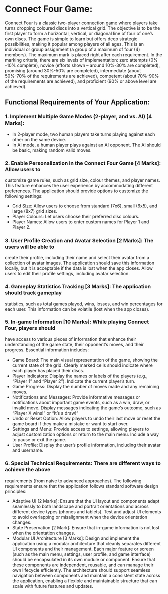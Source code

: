 # Connect Four Game:
Connect Four is a classic two-player connection game where players take turns dropping
coloured discs into a vertical grid. The objective is to be the first player to form a
horizontal, vertical, or diagonal line of four of one’s own discs. The game is simple to learn
but offers deep strategic possibilities, making it popular among players of all ages.
This is an individual or group assignment (a group of a maximum of four (4) members).
The maximum mark is placed right after each requirement. In the marking criteria, there
are six levels of implementation: zero attempts (0% -10% complete), novice (efforts
shown – around 10%-30% are completed), promising (around 30%-50% are completed),
intermediate (about 50%-70% of the requirements are achieved), competent (about
70%-90% of the requirements are achieved), and proficient (90% or above level are
achieved).

## Functional Requirements of Your Application:
### 1. Implement Multiple Game Modes (2-player, and vs. AI) [4 Marks]:
  - In 2-player mode, two human players take turns playing against each
other on the same device.
  - In AI mode, a human player plays against an AI opponent. The AI should
be basic, making random valid moves.
### 2. Enable Personalization in the Connect Four Game [4 Marks]: Allow users to
customize game rules, such as grid size, colour themes, and player names. This
feature enhances the user experience by accommodating different preferences.
The application should provide options to customize the following settings:
  - Grid Size: Allow users to choose from standard (7x6), small (6x5), and
large (8x7) grid sizes.
  - Player Colours: Let users choose their preferred disc colours.
  - Player Names: Allow users to enter custom names for Player 1 and
Player 2.
### 3. User Profile Creation and Avatar Selection [2 Marks]: The users will be able to
create their profile, including their name and select their avatar from a collection
of avatar images. The application should save this information locally, but it is
acceptable if the data is lost when the app closes. Allow users to edit their profile
settings, including avatar selection.
### 4. Gameplay Statistics Tracking [3 Marks]: The application should track gameplay
statistics, such as total games played, wins, losses, and win percentages for each
user. This information can be volatile (lost when the app closes).
### 5. In-game Information [10 Marks]: While playing Connect Four, players should
have access to various pieces of information that enhance their understanding of
the game state, their opponent’s moves, and their progress. Essential information
includes:
  - Game Board: The main visual representation of the game, showing the
current state of the grid. Clearly marked cells should indicate where
each player has placed their discs.
  - Player Indicators: Display the names or labels of the players (e.g.,
“Player 1” and “Player 2”). Indicate the current player’s turn.
  - Game Progress: Display the number of moves made and any
remaining moves.
  - Notifications and Messages: Provide informative messages or
notifications about important game events, such as a win, draw, or
invalid move. Display messages indicating the game’s outcome, such
as “Player X wins!” or “It’s a draw!”
  - Undo or Reset Option: Allow players to undo their last move or reset
the game board if they make a mistake or want to start over.
  - Settings and Menu: Provide access to settings, allowing players to
adjust customization options or return to the main menu. Include a
way to pause or exit the game.
  - User Profile: Display the user’s profile information, including their
avatar and username.
### 6. Special Technical Requirements: There are different ways to achieve the above
requirements (from naive to advanced approaches). The following requirements
ensure that the application follows standard software design principles:
  - Adaptive UI [2 Marks]: Ensure that the UI layout and components
adapt seamlessly to both landscape and portrait orientations and
across different device types (phones and tablets). Test and adjust UI
elements to avoid overlapping or misalignment when the device
orientation changes.
  - State Preservation [2 Mark]: Ensure that in-game information is not
lost when the orientation changes.
  - Modular UI Architecture [3 Marks]: Design and implement the
application using a modular architecture that cleanly separates
different UI components and their management. Each major feature or
screen (such as the main menu, settings, user profile, and game
interface) should be encapsulated in its own module or component.
Ensure that these components are independent, reusable, and can
manage their own lifecycle efficiently. The architecture should support
seamless navigation between components and maintain a consistent
state across the application, enabling a flexible and maintainable
structure that can scale with future features and updates.
